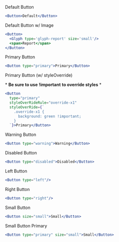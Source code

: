 Default Button
```jsx
<Button>Default</Button>
```

Default Button w/ Image
```jsx
<Button>
  <Glyph type='glyph-report' size='small'/>
  <span>Report</span>
</Button>
```

Primary Button
```jsx
<Button type="primary">Primary</Button>
```

Primary Button (w/ styleOverride)

\* 
__Be sure to use__ 
**!important**
__to override styles__ 
\*
```jsx
<Button 
  type="primary"
  styleOverRideRule="override-x1"
  styleOverRide={`
    .override-x1 { 
      background: green !important;
    }
  `}>Primary</Button>
```

Warning Button
```jsx
<Button type="warning">Warning</Button>
```

Disabled Button
```jsx
<Button type="disabled">Disabled</Button>
```

Left Button
```jsx
<Button type="left"/>
```

Right Button
```jsx
<Button type="right"/>
```

Small Button
```jsx
<Button size="small">Small</Button>
```

Small Button Primary
```jsx
<Button type="primary" size="small">Small</Button>
```


<!-- type, size, text, icon, iconPosition  -->